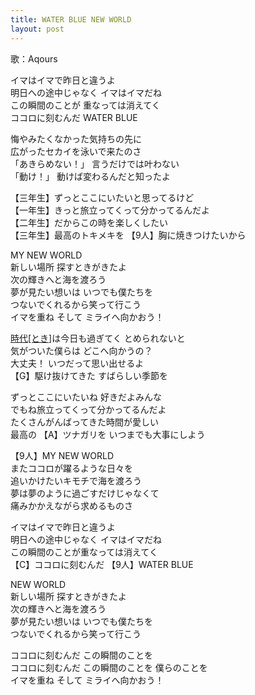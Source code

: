 ```yaml
---
title: WATER BLUE NEW WORLD
layout: post
---
```

歌：Aqours

<p><a class="mari">イマはイマで昨日と違うよ</a><br />
<a class="hanamaru">明日への途中じゃなく イマはイマだね</a><br />
<a class="riko">この瞬間のことが</a> <a class="dia">重なっては消えてく</a><br />
<a class="ruby">ココロに刻むんだ</a> WATER BLUE</p>

<p><a class="chika">悔やみたくなかった気持ちの先に</a><br />
<a class="kanan">広がったセカイを泳いで来たのさ</a><br />
「あきらめない！」 <a class="you">言うだけでは叶わない</a><br />
「動け！」 <a class="yoshiko">動けば変わるんだと知ったよ</a></p>

<p>【三年生】ずっとここにいたいと思ってるけど<br />
【一年生】きっと旅立ってくって分かってるんだよ<br />
【二年生】だからこの時を楽しくしたい<br />
【三年生】最高のトキメキを 【9人】胸に焼きつけたいから</p>

<p>MY NEW WORLD<br />
新しい場所 探すときがきたよ<br />
次の輝きへと海を渡ろう<br />
夢が見たい想いは いつでも僕たちを<br />
つないでくれるから笑って行こう<br />
<a class="chika">イマを重ね そして</a> ミライへ向かおう！﻿</p>

<p><a class="yoshiko"><u>時代[とき]</u>は今日も過ぎてく とめられないと</a><br />
<a class="riko">気がついた僕らは どこへ向かうの？</a><br />
<a class="mari">大丈夫！ いつだって思い出せるよ</a><br />
【G】駆け抜けてきた すばらしい季節を</p>

<p><a class="kanan">ずっとここにいたいね 好きだよみんな</a><br />
<a class="hanamaru">でもね旅立ってくって分かってるんだよ</a><br />
<a class="dia">たくさんがんばってきた時間が愛しい</a><br />
<a class="kanan">最高の</a> 【A】ツナガリを いつまでも大事にしよう</p>

<p>【9人】MY NEW WORLD<br />
またココロが躍るような日々を<br />
追いかけたいキモチで海を渡ろう<br />
夢は夢のように過ごすだけじゃなくて<br />
痛みかかえながら求めるものさ</p>

<p><a class="chika">イマはイマで昨日と違うよ</a><br />
<a class="you">明日への途中じゃなく イマはイマだね</a><br />
<a class="ruby">この瞬間のことが重なっては消えてく</a><br />
【C】ココロに刻むんだ 【9人】WATER BLUE</p>

<p>NEW WORLD<br />
新しい場所 探すときがきたよ<br />
次の輝きへと海を渡ろう<br />
夢が見たい想いは いつでも僕たちを<br />
つないでくれるから笑って行こう</p>

<p>ココロに刻むんだ この瞬間のことを<br />
ココロに刻むんだ この瞬間のことを 僕らのことを<br />
イマを重ね そして ミライへ向かおう！</p>